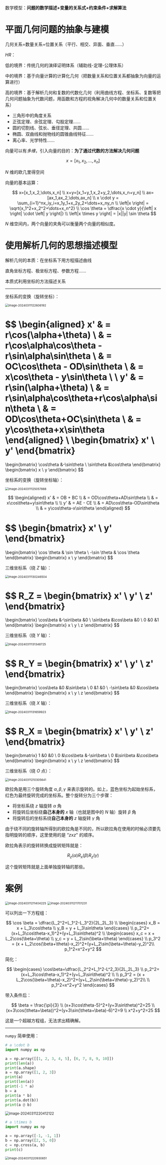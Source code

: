 数学模型：**问题的数学描述+变量的关系式+约束条件+求解算法**

# 平面几何问题的抽象与建模

几何关系=数量关系+位置关系（平行、相交、异面、垂直……）

_HR_：

低的境界：传统几何的演绎证明体系（辅助线-定理-公理体系）

中的境界：基于向量计算的计算化几何（把数量关系和位置关系都抽象为向量的运算进行）

高的境界：基于解析几何和复数的代数化几何（利用曲线方程、坐标系、复数等把几何问题抽象为代数问题，用函数和方程的视角解决几何中的数量关系和位置关系）

- 三角形中的角度关系
- 正弦定理、余弦定理、勾股定理……
- 圆的切割线、弦长、垂径定理、共圆……
- 椭圆、双曲线和抛物线的圆锥曲线特征……
- 离心率、光学特性……

向量可以有*多维*，引入向量的目的：**为了通过代数的方法解决几何问题**

$$
x=[x_1,x_2,\dots,x_n]
$$

$N$ 维的欧几里得空间

向量的基本运算：

$$
x=[x_1,x_2,\dots,x_n] \\
x+y=[x_1+y_1,x_2+y_2,\dots,x_n+y_n] \\
ax=[ax_1,ax_2,\dots,ax_n] \\
x \cdot y = \sum_{i=1}^nx_iy_i=x_1y_1+x_2y_2+\dots+x_ny_n \\
\left|x \right| = \sqrt{x_1^2+x_2^2+\dots+x_n^2} \\
\cos \theta = \dfrac{x \cdot y}{\left| x \right| \cdot \left| y \right|} \\
\left|x \times y \right| = |x||y| \sin \theta
$$

$N$ 维空间内，两个向量的夹角可以衡量两个向量的相似度。

# 使用解析几何的思想描述模型

解析几何的本质：在坐标系下用方程描述曲线

直角坐标方程、极坐标方程、参数方程……

本质式利用坐标的方法描述关系

---

坐标系的变换（旋转坐标）：

<img src="https://leafalice-image.oss-cn-hangzhou.aliyuncs.com/img/2024-03-11%2F1410204d16c05219f433c463e3f1188e--f3f0--image-20240311122606192.png" alt="image-20240311122606192" style="zoom: 67%;" />

$$
\begin{aligned}
x' & = r\cos(\alpha+\theta) \\
& = r\cos\alpha\cos\theta - r\sin\alpha\sin\theta \\
& = OC\cos\theta - OD\sin\theta \\
& = x\cos\theta - y\sin\theta \\ \\
y' & = r\sin(\alpha+\theta) \\
& = r\sin\alpha\cos\theta+r\cos\alpha\sin\theta \\
& = OD\cos\theta+OC\sin\theta \\
& = y\cos\theta+x\sin\theta
\end{aligned}
\\
\begin{bmatrix}
x' \\
y'
\end{bmatrix}
=
\begin{bmatrix}
\cos\theta &-\sin\theta \\
\sin\theta &\cos\theta
\end{bmatrix}
\begin{bmatrix}
x \\
y
\end{bmatrix}
$$

坐标系的变换（旋转坐标轴）：

<img src="https://leafalice-image.oss-cn-hangzhou.aliyuncs.com/img/2024-03-11%2Fe453b14a8fdb6bb9be7947a1c1dab5a6--e40c--image-20240311125057888.png" alt="image-20240311125057888" style="zoom:67%;" />

$$
\begin{aligned}
x' & = OB + BC \\
& = OD\cos\theta+AD\sin\theta \\
& = x\cos\theta+y\sin\theta \\ \\
y' & = AE - CE \\
& = AD\cos\theta-OD\sin\theta \\
& = y\cos\theta-x\sin\theta
\end{aligned}
$$

$$
\begin{bmatrix}
x' \\
y'
\end{bmatrix}
=
\begin{bmatrix}
\cos \theta & \sin \theta \\
-\sin \theta & \cos \theta
\end{bmatrix}
\begin{bmatrix}
x \\
y
\end{bmatrix}
$$

三维坐标系（绕 $Z$ 轴）：

<img src="https://leafalice-image.oss-cn-hangzhou.aliyuncs.com/img/2024-03-11%2F73fe06fbf74b2c00e01e767c0980745c--af79--image-20240311130246504.png" alt="image-20240311130246504" style="zoom: 67%;" />

$$
R_Z =
\begin{bmatrix}
x' \\
y' \\
z'
\end{bmatrix}
=
\begin{bmatrix}
\cos\beta &-\sin\beta &0 \\
\sin\beta &\cos\beta &0 \\
0 &0 &1
\end{bmatrix}
\begin{bmatrix}
x \\
y \\
z
\end{bmatrix}
$$

三维坐标系（绕 $Y$ 轴）：

<img src="https://leafalice-image.oss-cn-hangzhou.aliyuncs.com/img/2024-03-11%2F3bae11af582107c5358090d8451f7806--1b71--image-20240311131348725.png" alt="image-20240311131348725" style="zoom:67%;" />

$$
R_Y =
\begin{bmatrix}
x' \\
y' \\
z'
\end{bmatrix}
=
\begin{bmatrix}
\cos\beta &0 &\sin\beta  \\
0 &1 &0 \\
-\sin\beta &0 &\cos\beta
\end{bmatrix}
\begin{bmatrix}
x \\
y \\
z
\end{bmatrix}
$$

三维坐标系（绕 $X$ 轴）：

<img src="https://leafalice-image.oss-cn-hangzhou.aliyuncs.com/img/2024-03-11%2Fefc38a409d8e6f4e341a5d08d99deca8--ccfd--image-20240311131659923.png" alt="image-20240311131659923" style="zoom:67%;" />

$$
R_X =
\begin{bmatrix}
x' \\
y' \\
z'
\end{bmatrix}
=
\begin{bmatrix}
1 &0 &0 \\
0 &\cos\beta &-\sin\beta \\
0 &\sin\beta &\cos\beta
\end{bmatrix}
\begin{bmatrix}
x \\
y \\
z
\end{bmatrix}
$$

三维坐标系（绕 $O$ 点）：

<img src="https://leafalice-image.oss-cn-hangzhou.aliyuncs.com/img/2024-03-11%2F539bdce8d7aa4eb7eab72ea17bd9a8bb--27ff--image-20240311210305641.png" alt="image-20240311210305641" style="zoom:67%;" />

欧拉角是用三个旋转角度 $\alpha,\beta,\gamma$ 来表示旋转的。如上，蓝色坐标为起始坐标系，红色为最终旋转完成的坐标系。整个旋转分为三个步骤：

- 将坐标系绕 $z$ 轴旋转 $\alpha$ 角
- 将旋转后坐标绕**自己本身的** $x$ 轴（也就是图中的 $N$ 轴）旋转 $\beta$ 角
- 将旋转后的坐标系绕**自己本身的** $z$ 轴旋转 $\gamma$ 角

由于绕不同的旋转轴所得到的欧拉角是不同的，所以欧拉角在使用的时候必须要先指明旋转的顺序，这里使用的是 “$zxz$" 的顺序。

欧拉角表示的旋转转换成旋转矩阵就是：

$$
R_z(\alpha)R_x(\beta)R_z(\gamma)
$$

这个旋转矩阵就是上面单独旋转轴的那些。

# 案例

<img src="https://leafalice-image.oss-cn-hangzhou.aliyuncs.com/img/2024-03-11%2F14b6f4160aa5ac70d29102e6f54950fc--97c3--image-20240311211404225.png" alt="image-20240311211404225" style="zoom:67%;" />

<img src="https://leafalice-image.oss-cn-hangzhou.aliyuncs.com/img/2024-03-11%2Fe1cad7b9767923ee7606e06ec411a114--14dc--image-20240311211701231.png" alt="image-20240311211701231" style="zoom:67%;" />

可以列出一下方程组：

$$
\cos \beta = \dfrac{L_2^2+L_1^2-L_3^2}{2L_2L_3} \\
\begin{cases}
x_B = x + L_3\cos\theta \\
y_B = y + L_3\sin\theta
\end{cases}
\\
p_2^2=(x+L_3\cos\theta-x_1)^2+(y+L_3\sin\theta)^2 \\
\begin{cases}
x_c = x + L_2\cos(\beta+\theta) \\
y_c = y + L_2\sin(\beta+\theta)
\end{cases}
\\
p_3^2 = (x + L_2\cos(\beta+\theta)-x_2)^2+(y+L_2\sin(\beta+\theta)-y_2)^2\\
p_1^2=x^2+y^2
$$

简化：

$$
\begin{cases}
\cos\beta=\dfrac{L_2^2+L_1^2-L^2_3}{2L_2L_3} \\
p_2^2=(x+L_3\cos\theta-x_1)^2+(y+L_3\sin\theta)^2 \\ \\
p_3^2 = (x + L_2\cos(\beta+\theta)-x_2)^2+(y+L_2\sin(\beta+\theta)-y_2)^2\\ \\
p_1^2=x^2+y^2
\end{cases}
$$

带入条件后：

$$
\beta = \frac{\pi}{3} \\
(x+3\cos\theta-5)^2+(y+3\sin\theta)^2=25 \\
(x+3\cos(\theta+\beta))^2+(y+3\sin(\theta+\beta)-6)^2=9 \\
x^2+y^2=25
$$

这是一个超越方程组，无法求出精确解。

---

`numpy` 简单使用：

```python
# a \cdot b
import numpy as np

a = np.array([[1, 2, 3, 4, 5], [6, 7, 8, 9, 10]])
print(len(a))
print(a.shape)
a = np.array([1, 2, 3])
print(a)
print(len(a))
print(-1 * a)
b = a
print(a * b)
print(a.dot(b))
print(a @ b)
```

<img src="https://leafalice-image.oss-cn-hangzhou.aliyuncs.com/img/2024-03-11%2F90c09bbe303db70a67b4b39c5bb2c6b4--8ed4--image-20240311220412122.png" alt="image-20240311220412122" style="zoom:80%;" />

```python
# a \times b
import numpy as np

a = np.array([-1, -1, 1])
b = np.array([2, 5, 0])
c = np.cross(a, b)
print(c)
```

<img src="https://leafalice-image.oss-cn-hangzhou.aliyuncs.com/img/2024-03-11%2F2e5560f0418be3573939bb4edc82d3b2--704b--image-20240311220930651.png" alt="image-20240311220930651" style="zoom:67%;" />

